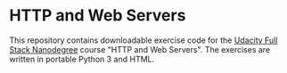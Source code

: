 # HTTP and Web Servers

This repository contains downloadable exercise code for the [Udacity Full Stack Nanodegree](https://in.udacity.com/course/full-stack-web-developer-nanodegree--nd004/) course "HTTP and Web Servers".  The exercises are written in portable Python 3 and HTML.

